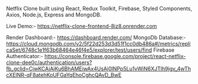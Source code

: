 Netflix Clone built using React, Redux Toolkit, Firebase, Styled Components, Axios, Node.js, Express and MongoDB.

Live Demo:- https://netflix-clone-frontend-8iz8.onrender.com

Render Dashboard:- https://dashboard.render.com/
MongoDb Database:- https://cloud.mongodb.com/v2/5f22d253d3d51f1cc0db486a#/metrics/replicaSet/6748c1e1f63b68464e46f4e5/explorer/test/users/find
Firebase Authenticator:- https://console.firebase.google.com/project/react-netflix-clone-dee0c/authentication/users?fb_gclid=CjwKCAiAjKu6BhAMEiwAx4UsAj0lNPp5Lu1vWiN6XJTlh9jgv_4wThcXElNR-qF8atehKoUFGaYqEhoCghcQAvD_BwE
